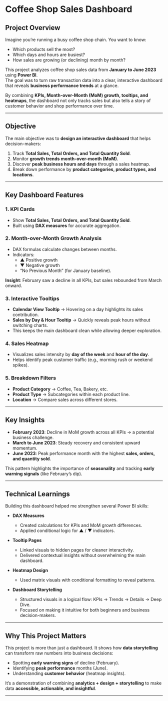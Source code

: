 #  Coffee Shop Sales Dashboard  

##  Project Overview  
Imagine you’re running a busy coffee shop chain. You want to know:  
- Which products sell the most?  
- Which days and hours are busiest?  
- How sales are growing (or declining) month by month?  

This project analyzes coffee shop sales data from **January to June 2023** using **Power BI**.  
The goal was to turn raw transaction data into a clear, interactive dashboard that reveals **business performance trends** at a glance.  

By combining **KPIs, Month-over-Month (MoM) growth, tooltips, and heatmaps**, the dashboard not only tracks sales but also tells a story of customer behavior and shop performance over time.  

---

## Objective  
The main objective was to **design an interactive dashboard** that helps decision-makers:  
1. Track **Total Sales, Total Orders, and Total Quantity Sold**.  
2. Monitor **growth trends month-over-month (MoM)**.  
3. Discover **peak business hours and days** through a sales heatmap.  
4. Break down performance by **product categories, product types, and locations**.  

---
## Key Dashboard Features  

### **1. KPI Cards**  
- Show **Total Sales, Total Orders, and Total Quantity Sold**.  
- Built using **DAX measures** for accurate aggregation.  

### **2. Month-over-Month Growth Analysis**  
- DAX formulas calculate changes between months.  
- Indicators:  
  - ▲ Positive growth  
  - ▼ Negative growth  
  - “No Previous Month” (for January baseline).  

 **Insight**: February saw a decline in all KPIs, but sales rebounded from March onward.  

### **3. Interactive Tooltips**  
- **Calendar View Tooltip** → Hovering on a day highlights its sales contribution.  
- **Sales by Day & Hour Tooltip** → Quickly reveals peak hours without switching charts.  
- This keeps the main dashboard clean while allowing deeper exploration.  

### **4. Sales Heatmap**  
- Visualizes sales intensity by **day of the week** and **hour of the day**.  
- Helps identify peak customer traffic (e.g., morning rush or weekend spikes).  

### **5. Breakdown Filters**  
- **Product Category** → Coffee, Tea, Bakery, etc.  
- **Product Type** → Subcategories within each product line.  
- **Location** → Compare sales across different stores.  

---

##  Key Insights  

- **February 2023**: Decline in MoM growth across all KPIs → a potential business challenge.  
- **March to June 2023**: Steady recovery and consistent upward momentum.  
- **June 2023**: Peak performance month with the highest **sales, orders, and quantity sold**.  

This pattern highlights the importance of **seasonality** and tracking **early warning signals** (like February’s dip).  

---

##  Technical Learnings  

Building this dashboard helped me strengthen several Power BI skills:  

- **DAX Measures**  
  - Created calculations for KPIs and MoM growth differences.  
  - Applied conditional logic for ▲ / ▼ indicators.  

- **Tooltip Pages**  
  - Linked visuals to hidden pages for cleaner interactivity.  
  - Delivered contextual insights without overwhelming the main dashboard.  

- **Heatmap Design**  
  - Used matrix visuals with conditional formatting to reveal patterns.  

- **Dashboard Storytelling**  
  - Structured visuals in a logical flow: KPIs → Trends → Details → Deep Dive.  
  - Focused on making it intuitive for both beginners and business decision-makers.  

---

##  Why This Project Matters  

This project is more than just a dashboard. It shows how **data storytelling** can transform raw numbers into business decisions:  
- Spotting **early warning signs** of decline (February).  
- Identifying **peak performance** months (June).  
- Understanding **customer behavior** (heatmap insights).  

It’s a demonstration of combining **analytics + design + storytelling** to make data **accessible, actionable, and insightful**.  

---

 
